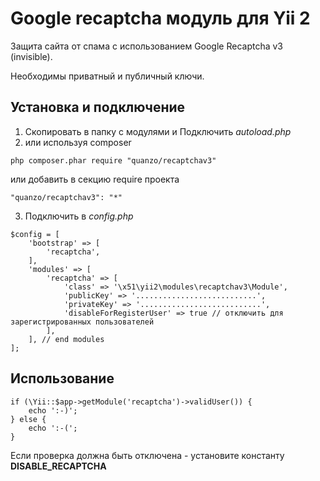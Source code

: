 Google recaptcha модуль для Yii 2
=================================

Защита сайта от спама с использованием Google Recaptcha v3 (invisible).

Необходимы приватный и публичный ключи.

Установка и подключение
-----------------------

1.  Скопировать в папку с модулями и Подключить *autoload.php*
2.  или используя composer
```
php composer.phar require "quanzo/recaptchav3"
```
или добавить в секцию require проекта
```
"quanzo/recaptchav3": "*"
```
3.  Подключить в *сonfig.php*

~~~~~~~~~~~~~~~~~~~~~~~~~~~~~~~~~~~~~~~~~~~~~~~~~~~~~~~~~~~~~~~~~~~~~~~~~~~~~~~~
$config = [
    'bootstrap' => [
        'recaptcha',
    ],
    'modules' => [
        'recaptcha' => [
            'class' => '\x51\yii2\modules\recaptchav3\Module',
            'publicKey' => '...........................',    
            'privateKey' => '...........................',
			'disableForRegisterUser' => true // отключить для зарегистрированных пользователей
        ],
    ], // end modules
];
~~~~~~~~~~~~~~~~~~~~~~~~~~~~~~~~~~~~~~~~~~~~~~~~~~~~~~~~~~~~~~~~~~~~~~~~~~~~~~~~

Использование
-------------

~~~~~~~~~~~~~~~~~~~~~~~~~~~~~~~~~~~~~~~~~~~~~~~~~~~~~~~~~~~~~~~~~~~~~~~~~~~~~~~~
if (\Yii::$app->getModule('recaptcha')->validUser()) {
    echo ':-)';
} else {
    echo ':-(';
}
~~~~~~~~~~~~~~~~~~~~~~~~~~~~~~~~~~~~~~~~~~~~~~~~~~~~~~~~~~~~~~~~~~~~~~~~~~~~~~~~

Если проверка должна быть отключена - установите константу __DISABLE_RECAPTCHA__

 

